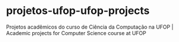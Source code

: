 # projetos-ufop-ufop-projects
Projetos acadêmicos do curso de Ciência da Computação na UFOP | Academic projects for Computer Science course at UFOP
